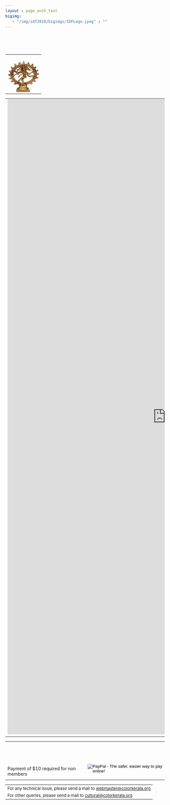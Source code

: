 ```yaml
---
layout : page_auth_test
bigimg:
   - "/img/idf2018/bigimgs/IDFLogo.jpeg" : ""
---
```

<table align="center" style="border:0"> <tr style="border:0"><td align="center" style="border:0"><br/>
  <center><img src="/img/idf2018/nataraja.jpg" width="100" height="100" align="center"></center></td></tr>

 <br/><br/><br/>
  <table align="center" style="border:0">
 <tr style="border:0;background:transparent"> <td style="border:0;background:transparent">
 <iframe src="https://docs.google.com/forms/d/e/1FAIpQLSdzQe8yunOGKrqIDinYWZ4yLgK-DUQZHloyM5slXDpGEqa7VA/viewform?usp=sf_link" width="999" height="2000" frameborder="0" marginheight="0" marginwidth="0">Loading...</iframe>
 </td></tr>
  </table>
  <table align="center" style="border:0"> <tr style="border:0;background:transparent">
  <td style="border:0;background:transparent"><br/><br/><br/><br/><label>Payment of $10 required for non members </label> </td> <td style="border:0;background:transparent"> <br/><br/><br/><br/>
   <form action="https://www.paypal.com/cgi-bin/webscr" method="post" target="_top">
<input type="hidden" name="cmd" value="_s-xclick">
<input type="hidden" name="hosted_button_id" value="4RTLS9TJ2SJVY">
<input type="image" src="https://www.paypalobjects.com/en_US/i/btn/btn_paynowCC_LG.gif" border="0" name="submit" alt="PayPal - The safer, easier way to pay online!">
<img alt="" border="0" src="https://www.paypalobjects.com/en_US/i/scr/pixel.gif" width="1" height="1">
</form>
   </td>
  </tr></table>
  <table>
  <tr style="border:0;background:transparent">
   <td style="border:0"> <font size="2"> For any technical issue, please send a mail to <u> webmaster@colorkerala.org </u></font></td></tr>
  <tr style="border:0;background:transparent">
    <td style="border:0">  <font size="2">For other queries, please send a mail to <u> cultural@colorkerala.org </u></font></td></tr>
  </table>
  
